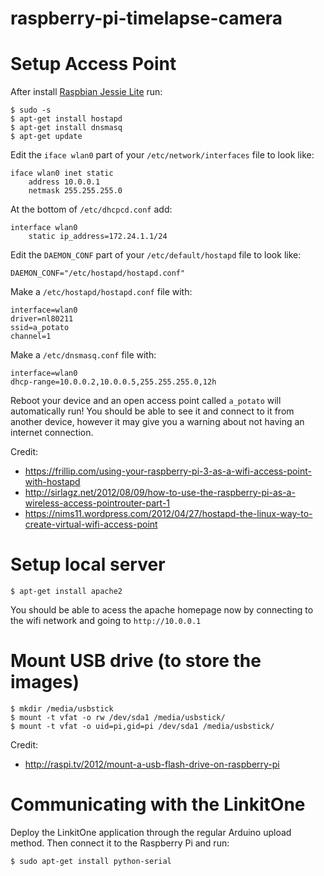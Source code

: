 # raspberry-pi-timelapse-camera

# Setup Access Point
After install [Raspbian Jessie Lite](https://www.raspberrypi.org/downloads/raspbian/) run:
```
$ sudo -s
$ apt-get install hostapd
$ apt-get install dnsmasq
$ apt-get update
```

Edit the `iface wlan0` part of your `/etc/network/interfaces` file to look like:
```
iface wlan0 inet static
    address 10.0.0.1
    netmask 255.255.255.0
```

At the bottom of `/etc/dhcpcd.conf` add:
```
interface wlan0  
    static ip_address=172.24.1.1/24
```

Edit the `DAEMON_CONF` part of your `/etc/default/hostapd` file to look like:
```
DAEMON_CONF="/etc/hostapd/hostapd.conf"
```

Make a `/etc/hostapd/hostapd.conf` file with:
```
interface=wlan0
driver=nl80211
ssid=a_potato
channel=1
```

Make a `/etc/dnsmasq.conf` file with:
```
interface=wlan0
dhcp-range=10.0.0.2,10.0.0.5,255.255.255.0,12h 
```

Reboot your device and an open access point called `a_potato` will automatically run!
You should be able to see it and connect to it from another device, however it may give you a warning about not having an internet connection.

Credit:
- https://frillip.com/using-your-raspberry-pi-3-as-a-wifi-access-point-with-hostapd
- http://sirlagz.net/2012/08/09/how-to-use-the-raspberry-pi-as-a-wireless-access-pointrouter-part-1
- https://nims11.wordpress.com/2012/04/27/hostapd-the-linux-way-to-create-virtual-wifi-access-point

# Setup local server
```
$ apt-get install apache2
```
You should be able to acess the apache homepage now by connecting to the wifi network and going to `http://10.0.0.1`

# Mount USB drive (to store the images)
```
$ mkdir /media/usbstick
$ mount -t vfat -o rw /dev/sda1 /media/usbstick/
$ mount -t vfat -o uid=pi,gid=pi /dev/sda1 /media/usbstick/
```

Credit:
- http://raspi.tv/2012/mount-a-usb-flash-drive-on-raspberry-pi


# Communicating with the LinkitOne
Deploy the LinkitOne application through the regular Arduino upload method. Then connect it to the Raspberry Pi and run:
```
$ sudo apt-get install python-serial
```
